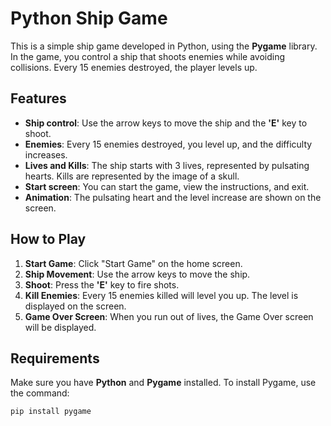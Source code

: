 # Python Ship Game

This is a simple ship game developed in Python, using the **Pygame** library. In the game, you control a ship that shoots enemies while avoiding collisions. Every 15 enemies destroyed, the player levels up.

## Features

- **Ship control**: Use the arrow keys to move the ship and the **'E'** key to shoot.
- **Enemies**: Every 15 enemies destroyed, you level up, and the difficulty increases.
- **Lives and Kills**: The ship starts with 3 lives, represented by pulsating hearts. Kills are represented by the image of a skull.
- **Start screen**: You can start the game, view the instructions, and exit.
- **Animation**: The pulsating heart and the level increase are shown on the screen.

## How to Play

1. **Start Game**: Click "Start Game" on the home screen.
2. **Ship Movement**: Use the arrow keys to move the ship.
3. **Shoot**: Press the **'E'** key to fire shots.
4. **Kill Enemies**: Every 15 enemies killed will level you up. The level is displayed on the screen.
5. **Game Over Screen**: When you run out of lives, the Game Over screen will be displayed.

## Requirements

Make sure you have **Python** and **Pygame** installed. To install Pygame, use the command:

```bash
pip install pygame
